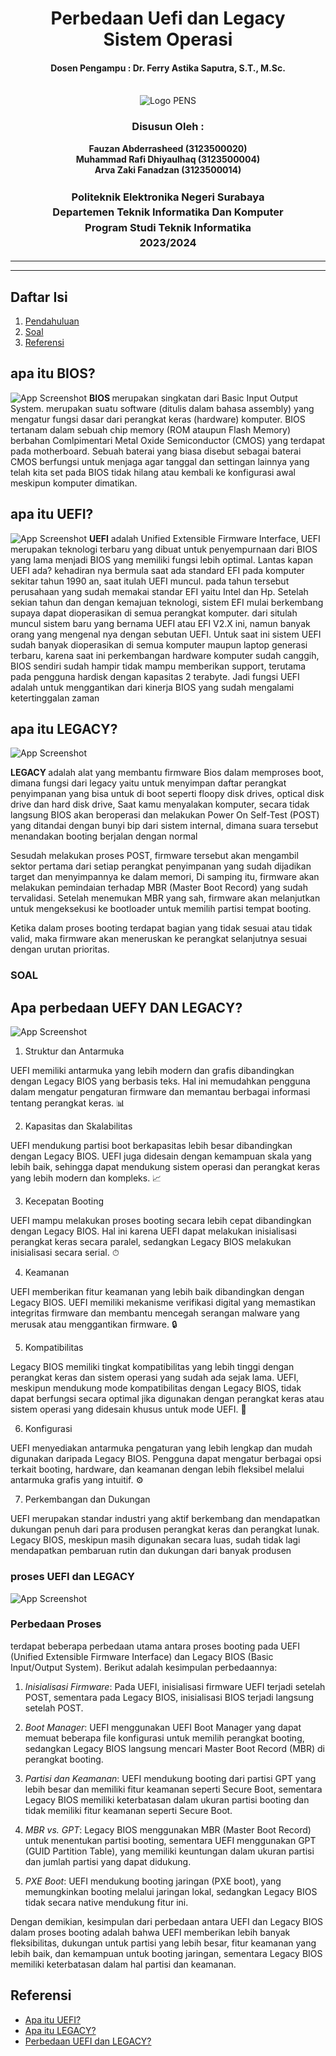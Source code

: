<div align="center">
  <h1 style="text-align: center;font-weight: bold">Perbedaan Uefi dan Legacy<br>Sistem Operasi</h1>
  <h4 style="text-align: center;">Dosen Pengampu : Dr. Ferry Astika Saputra, S.T., M.Sc.</h4>
</div>
<br />
<div align="center">
  <img src="https://upload.wikimedia.org/wikipedia/id/4/44/Logo_PENS.png" alt="Logo PENS">
  <h3 style="text-align: center;">Disusun Oleh : </h3>
  <p style="text-align: center;">
    <strong>Fauzan Abderrasheed (3123500020) </strong><br>
    <strong>Muhammad Rafi Dhiyaulhaq (3123500004) </strong><br>
    <strong>Arva Zaki Fanadzan (3123500014)</strong>
  </p>
<h3 style="text-align: center;line-height: 1.5">Politeknik Elektronika Negeri Surabaya<br>Departemen Teknik Informatika Dan Komputer<br>Program Studi Teknik Informatika<br>2023/2024</h3>
  <hr><hr>
</div>

## Daftar Isi
1. [Pendahuluan](#apa-itu-bios)
2. [Soal](#soal)
3. [Referensi](#referensi)
## apa itu BIOS?
![App Screenshot](img/bios.jpg)
<strong>BIOS </strong>merupakan singkatan dari Basic Input Output System. merupakan suatu software (ditulis dalam bahasa assembly) yang mengatur fungsi dasar dari perangkat keras (hardware) komputer. BIOS tertanam dalam sebuah chip memory (ROM ataupun Flash Memory) berbahan Comlpimentari Metal Oxide Semiconductor (CMOS) yang terdapat pada motherboard. Sebuah baterai yang biasa disebut sebagai baterai CMOS berfungsi untuk menjaga agar tanggal dan settingan lainnya yang telah kita set pada BIOS tidak hilang atau kembali ke konfigurasi awal meskipun komputer dimatikan.
## apa itu UEFI?
![App Screenshot](img/uefi.png)
<strong>UEFI</strong> adalah Unified Extensible Firmware Interface, UEFI merupakan teknologi terbaru yang dibuat untuk penyempurnaan dari BIOS yang lama menjadi BIOS yang memiliki fungsi lebih optimal.
Lantas kapan UEFI ada? kehadiran nya bermula saat ada standard EFI pada komputer sekitar tahun 1990 an, saat itulah UEFI muncul. pada tahun tersebut perusahaan yang sudah memakai standar EFI yaitu Intel dan Hp.
Setelah sekian tahun dan dengan kemajuan teknologi, sistem EFI mulai berkembang supaya dapat dioperasikan di semua perangkat komputer. dari situlah muncul sistem baru yang bernama UEFI atau EFI V2.X ini, namun banyak orang yang mengenal nya dengan sebutan UEFI.
Untuk saat ini sistem UEFI sudah banyak dioperasikan di semua komputer maupun laptop generasi terbaru, karena saat ini perkembangan hardware komputer sudah canggih, BIOS sendiri sudah hampir tidak mampu memberikan support, terutama pada pengguna hardisk dengan kapasitas 2 terabyte.
Jadi fungsi UEFI adalah untuk menggantikan dari kinerja BIOS yang sudah mengalami ketertinggalan zaman
## apa itu LEGACY?
![App Screenshot](img/legacy.png)

<strong>LEGACY </strong>adalah alat yang membantu firmware Bios dalam memproses boot, dimana fungsi dari legacy yaitu untuk menyimpan daftar perangkat penyimpanan yang bisa untuk di boot seperti floopy disk drives, optical disk drive dan hard disk drive,
Saat kamu menyalakan komputer, secara tidak langsung BIOS akan beroperasi dan melakukan Power On Self-Test (POST) yang ditandai dengan bunyi bip dari sistem internal, dimana suara tersebut menandakan booting berjalan dengan normal

Sesudah melakukan proses POST,  firmware tersebut akan mengambil sektor pertama dari setiap perangkat penyimpanan yang sudah dijadikan target dan menyimpannya ke dalam memori,
Di samping itu, firmware akan melakukan pemindaian terhadap MBR (Master Boot Record) yang sudah tervalidasi. Setelah menemukan MBR yang sah, firmware akan melanjutkan untuk  mengeksekusi ke bootloader untuk memilih partisi tempat booting.

Ketika dalam proses booting terdapat bagian yang tidak sesuai atau tidak valid, maka firmware akan meneruskan ke perangkat selanjutnya sesuai dengan urutan prioritas.

### SOAL

## Apa perbedaan UEFY DAN LEGACY?
![App Screenshot](img/legacyuefi.webp)
1. Struktur dan Antarmuka

UEFI memiliki antarmuka yang lebih modern dan grafis dibandingkan dengan Legacy BIOS yang berbasis teks. Hal ini memudahkan pengguna dalam mengatur pengaturan firmware dan memantau berbagai informasi tentang perangkat keras. 📊

2. Kapasitas dan Skalabilitas

UEFI mendukung partisi boot berkapasitas lebih besar dibandingkan dengan Legacy BIOS. UEFI juga didesain dengan kemampuan skala yang lebih baik, sehingga dapat mendukung sistem operasi dan perangkat keras yang lebih modern dan kompleks. 📈

3. Kecepatan Booting

UEFI mampu melakukan proses booting secara lebih cepat dibandingkan dengan Legacy BIOS. Hal ini karena UEFI dapat melakukan inisialisasi perangkat keras secara paralel, sedangkan Legacy BIOS melakukan inisialisasi secara serial. ⏱

4. Keamanan

UEFI memberikan fitur keamanan yang lebih baik dibandingkan dengan Legacy BIOS. UEFI memiliki mekanisme verifikasi digital yang memastikan integritas firmware dan membantu mencegah serangan malware yang merusak atau menggantikan firmware. 🔒

5. Kompatibilitas

Legacy BIOS memiliki tingkat kompatibilitas yang lebih tinggi dengan perangkat keras dan sistem operasi yang sudah ada sejak lama. UEFI, meskipun mendukung mode kompatibilitas dengan Legacy BIOS, tidak dapat berfungsi secara optimal jika digunakan dengan perangkat keras atau sistem operasi yang didesain khusus untuk mode UEFI. 🚀

6. Konfigurasi

UEFI menyediakan antarmuka pengaturan yang lebih lengkap dan mudah digunakan daripada Legacy BIOS. Pengguna dapat mengatur berbagai opsi terkait booting, hardware, dan keamanan dengan lebih fleksibel melalui antarmuka grafis yang intuitif. ⚙

7. Perkembangan dan Dukungan

UEFI merupakan standar industri yang aktif berkembang dan mendapatkan dukungan penuh dari para produsen perangkat keras dan perangkat lunak. Legacy BIOS, meskipun masih digunakan secara luas, sudah tidak lagi mendapatkan pembaruan rutin dan dukungan dari banyak produsen

### proses UEFI dan LEGACY

![App Screenshot](img/uefi%20dan%20legacy.jpg)

### Perbedaan Proses 

terdapat beberapa perbedaan utama antara proses booting pada UEFI (Unified Extensible Firmware Interface) dan Legacy BIOS (Basic Input/Output System). Berikut adalah kesimpulan perbedaannya:

1. *Inisialisasi Firmware*: Pada UEFI, inisialisasi firmware UEFI terjadi setelah POST, sementara pada Legacy BIOS, inisialisasi BIOS terjadi langsung setelah POST.

2. *Boot Manager*: UEFI menggunakan UEFI Boot Manager yang dapat memuat beberapa file konfigurasi untuk memilih perangkat booting, sedangkan Legacy BIOS langsung mencari Master Boot Record (MBR) di perangkat booting.

3. *Partisi dan Keamanan*: UEFI mendukung booting dari partisi GPT yang lebih besar dan memiliki fitur keamanan seperti Secure Boot, sementara Legacy BIOS memiliki keterbatasan dalam ukuran partisi booting dan tidak memiliki fitur keamanan seperti Secure Boot.

4. *MBR vs. GPT*: Legacy BIOS menggunakan MBR (Master Boot Record) untuk menentukan partisi booting, sementara UEFI menggunakan GPT (GUID Partition Table), yang memiliki keuntungan dalam ukuran partisi dan jumlah partisi yang dapat didukung.

5. *PXE Boot*: UEFI mendukung booting jaringan (PXE boot), yang memungkinkan booting melalui jaringan lokal, sedangkan Legacy BIOS tidak secara native mendukung fitur ini.

Dengan demikian, kesimpulan dari perbedaan antara UEFI dan Legacy BIOS dalam proses booting adalah bahwa UEFI memberikan lebih banyak fleksibilitas, dukungan untuk partisi yang lebih besar, fitur keamanan yang lebih baik, dan kemampuan untuk booting jaringan, sementara Legacy BIOS memiliki keterbatasan dalam hal partisi dan keamanan.

## Referensi
<ul>
<li><a href = "https://seberkas.com/perbedaan-uefi-dan-legacy/">Apa itu UEFI?</a?></li>
<li><a href = "https://seberkas.com/perbedaan-uefi-dan-legacy/">Apa itu LEGACY?</a?></li>
<li><a href = "https://www.perbedaan.co.id/perbedaan-uefi-dan-legacy/#Pendahuluan">Perbedaan UEFI dan LEGACY?</a?></li>
</ul>